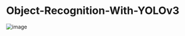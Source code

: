 # Object-Recognition-With-YOLOv3


![image](https://user-images.githubusercontent.com/59871974/159184592-e88f104f-4e54-4d33-a7b8-dff0ff65fd76.png)
